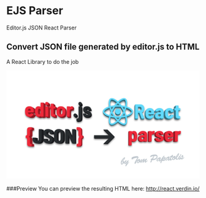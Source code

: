 # EJS Parser
Editor.js JSON React Parser

## Convert JSON file generated by editor.js to HTML
A React Library to do the job

![EJS Logo](logo.jpg)

###Preview
You can preview the resulting HTML here: http://react.verdin.io/
